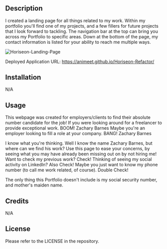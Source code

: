 # <Zachary-Barnes-Portfolio>

## Description

I created a landing page for all things related to my work. 
Within my portfolio you'll find one of my projects, and a few fillers for future projects that I look forward to tackling.
The navigation bar at the top can bring you across my Portfolio to specific areas.
Down at the bottom of the page, my contact information is listed for your ability to reach me multiple ways.


 ![Horiseon-Landing-Page](/Week_1/Homework_Assignment/Horiseon-Refactor/assets/images/01-html-css-git-homework-demo.png)

Deployed Application URL: https://animeet.github.io/Horiseon-Refactor/

## Installation

N/A

## Usage

This webpage was created for employers/clients to find their absolute number candidate for the job!
If you were looking around for a freelancer to provide exceptional work. BOOM! Zachary Barnes
Maybe you're an employer looking to fill a role at your company. BANG! Zachary Barnes

I know what you're thinking. Well I know the name Zachary Barnes, but where can we find his work?
Use this page to ease your concerns, by seeing what you may have already been missing out on by not hiring me!
Want to check my previous work? Check!
Thinking of seeing my social activity on LinkedIn? Also Check!
Maybe you just want to know my phone number (to call me work related, of course). Double Check!

The only thing this Portfolio doesn't include is my social security number, and mother's maiden name.

## Credits

N/A

## License

Please refer to the LICENSE in the repository.